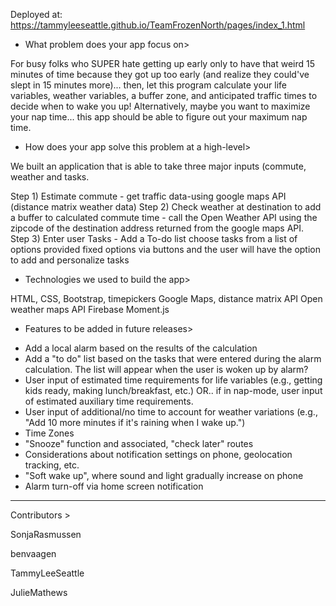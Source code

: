 Deployed at: https://tammyleeseattle.github.io/TeamFrozenNorth/pages/index_1.html

* What problem does your app focus on>

For busy folks who SUPER hate getting up early only to have that weird 15 minutes of time because they got up too early (and realize they could've slept in 15 minutes more)... then, let this program calculate your life variables, weather variables, a buffer zone, and anticipated traffic times to decide when to wake you up!
Alternatively, maybe you want to maximize your nap time... this app should be able to figure out your maximum nap time.

* How does your app solve this problem at a high-level>

We built an application that is able to take three major inputs (commute, weather and tasks.

Step 1) Estimate commute - get traffic data-using google maps API (distance matrix weather data)
Step 2) Check weather at destination to add a buffer to calculated commute time - call the Open Weather API using the zipcode of the destination address returned from the google maps API.  
Step 3) Enter user Tasks - Add a To-do list choose tasks from a list of options provided fixed options via buttons and the user will have the option to add and personalize tasks


* Technologies we used to build the app>

HTML, CSS, Bootstrap, timepickers 
Google Maps, distance matrix API
Open weather maps API
Firebase
Moment.js



* Features to be added in future releases>
- Add a local alarm based on the results of the calculation
- Add a "to do" list based on the tasks that were entered during the alarm calculation.  The list will appear when the user is woken up by alarm?
- User input of estimated time requirements for life variables (e.g., getting kids ready, making lunch/breakfast, etc.) OR.. if in nap-mode, user input of estimated auxiliary time requirements.
- User input of additional/no time to account for weather variations (e.g., "Add 10 more minutes if it's raining when I wake up.")
- Time Zones
- "Snooze" function and associated, "check later" routes
- Considerations about notification settings on phone, geolocation tracking, etc.
- "Soft wake up", where sound and light gradually increase on phone
- Alarm turn-off via home screen notification
------------------------------------------

Contributors >

SonjaRasmussen

benvaagen

TammyLeeSeattle

JulieMathews

